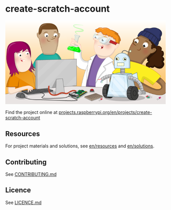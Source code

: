 # create-scratch-account

![create-scratch-account](banner.png)

Find the project online at [projects.raspberrypi.org/en/projects/create-scratch-account](https://projects.raspberrypi.org/en/projects/create-scratch-account)

## Resources
For project materials and solutions, see [en/resources](https://github.com/raspberrypilearning/create-scratch-account/tree/master/en/resources) and [en/solutions](https://github.com/raspberrypilearning/create-scratch-account/tree/master/en/solutions).

## Contributing
See [CONTRIBUTING.md](CONTRIBUTING.md)

## Licence
 See [LICENCE.md](LICENCE.md)